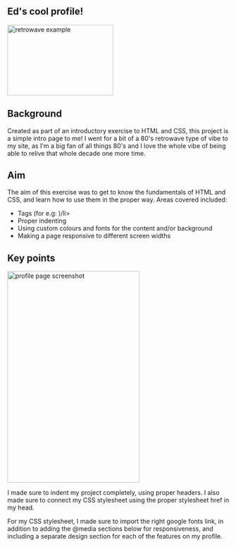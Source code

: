 ## Ed's cool profile! 
<img src="https://res.cloudinary.com/snoared/image/upload/v1655109160/retrowave_tiey8w.gif" alt="retrowave example" width="240" height="160">

## Background
Created as part of an introductory exercise to HTML and CSS, this project is a simple intro page to me! I went for a bit of a 80's retrowave type of vibe to my site, as I'm a big fan of all things 80's and I love the whole vibe of being able to relive that whole decade one more time.

## Aim
The aim of this exercise was to get to know the fundamentals of HTML and CSS, and learn how to use them in the proper way. Areas covered included:
<ul>
  <li>Tags (for e.g: <head>)/li>
  <li>Proper indenting</li>
  <li>Using custom colours and fonts for the content and/or background</li>
  <li>Making a page responsive to different screen widths</li>
</ul> 

## Key points
    
<img src="https://res.cloudinary.com/snoared/image/upload/v1655109498/screenshot-edzandpieces.github.io-2022.06.13-17_37_54_xvugra.png" alt="profile page screenshot" width="300" height="480">

I made sure to indent my project completely, using proper headers. I also made sure to connect my CSS stylesheet using the proper stylesheet href in my head.
    
For my CSS stylesheet, I made sure to import the right google fonts link, in addition to adding the @media sections below for responsiveness, and including a separate design section for each of the features on my profile. 



